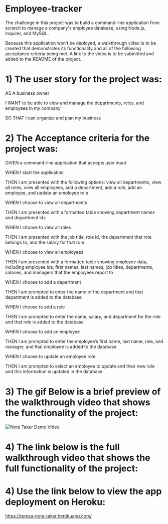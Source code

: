 # Employee-tracker

 The challenge in this project was to build a command-line application from scratch to manage a company's employee database, using Node.js, Inquirer, and MySQL.

Because this application won’t be deployed, a walkthrough video is to be created that demonstrates its functionality and all of the following acceptance criteria being met. A link to the video is to be submitted and added to the README of the project.

# 1) The user story for the project was:

AS A business owner

I WANT to be able to view and manage the departments, roles, and employees in my company

SO THAT I can organize and plan my business


# 2) The Acceptance criteria for the project was:

GIVEN a command-line application that accepts user input

WHEN I start the application

THEN I am presented with the following options: view all departments, view all roles, view all employees, add a department, add a role, add an employee, and update an employee role

WHEN I choose to view all departments

THEN I am presented with a formatted table showing department names and department ids

WHEN I choose to view all roles

THEN I am presented with the job title, role id, the department that role belongs to, and the salary for that role

WHEN I choose to view all employees

THEN I am presented with a formatted table showing employee data, including employee ids, first names, last names, job titles, departments, salaries, and managers that the employees report to

WHEN I choose to add a department

THEN I am prompted to enter the name of the department and that department is added to the database

WHEN I choose to add a role

THEN I am prompted to enter the name, salary, and department for the role and that role is added to the database

WHEN I choose to add an employee

THEN I am prompted to enter the employee’s first name, last name, role, and manager, and that employee is added to the database

WHEN I choose to update an employee role

THEN I am prompted to select an employee to update and their new role and this information is updated in the database


# 3) The gif Below is a brief preview of the walkthrough video that shows the functionality of the project:

![Note Taker Demo Video](https://user-images.githubusercontent.com/108309963/201733674-c4b62a84-3ad6-4b29-bf0d-22a7743d3400.gif)

# 4) The link below is the full walkthrough video that shows the full functionality of the project:


# 4) Use the link below to view the app deployment on Heroku:

https://teresa-note-taker.herokuapp.com/
